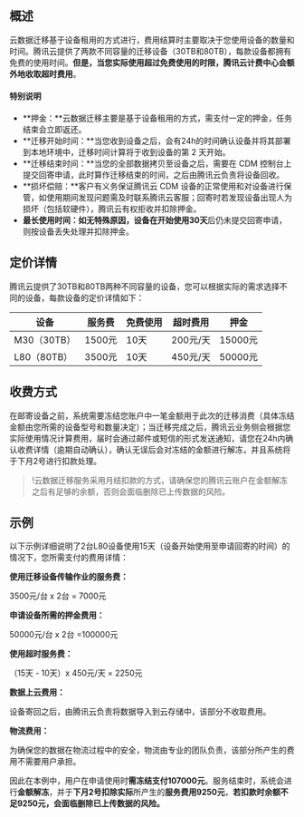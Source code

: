 
## 概述
云数据迁移基于设备租用的方式进行，费用结算时主要取决于您使用设备的数量和时间。腾讯云提供了两款不同容量的迁移设备（30TB和80TB），每款设备都拥有免费的使用时间。**但是，当您实际使用超过免费使用的时限，腾讯云计费中心会额外地收取超时费用**。

#### 特别说明

- **押金：**云数据迁移主要是基于设备租用的方式，需支付一定的押金，任务结束会立即返还。 
- **迁移开始时间：**当您收到设备之后，会有24h的时间确认设备并将其部署到本地环境中，迁移时间计算将于收到设备的第 2 天开始。
- **迁移结束时间：**当您的全部数据拷贝至设备之后，需要在 CDM 控制台上提交回寄申请，此时算作迁移结束的时间，之后由腾讯云负责将设备回收。
- **损坏偿赔：**客户有义务保证腾讯云 CDM 设备的正常使用和对设备进行保管，如使用期间发现问题需及时联系腾讯云客服；回寄时若发现设备出现人为损坏（包括软硬件），腾讯云有权拒收并扣除押金。
- **最长使用时间：**如无特殊原因，设备在开始使用**30天**后仍未提交回寄申请，则按设备丢失处理并扣除押金。

## 定价详情

腾讯云提供了30TB和80TB两种不同容量的设备，您可以根据实际的需求选择不同的设备，每款设备的定价详情如下：

| 设备 | 服务费 | 免费使用 | 超时费用 | 押金 |
|---------------- |------|---------|-------|-----|
| M30（30TB）  | 1500元      |   10天    |200元/天|15000元|
| L80（80TB）  | 3500元      |   10天    |450元/天|50000元|


## 收费方式

在邮寄设备之前，系统需要冻结您账户中一笔金额用于此次的迁移消费（具体冻结金额由您所需的设备型号和数量决定）；当迁移完成之后，腾讯云业务侧会根据您实际使用情况计算费用，届时会通过邮件或短信的形式发送通知，请您在24h内确认收费详情（逾期自动确认），确认无误后会对冻结的金额进行解冻，并且系统将于下月2号进行扣款处理。

>!云数据迁移服务采用月结扣款的方式，请确保您的腾讯云账户在金额解冻之后有足够的余额，否则会面临删除已上传数据的风险。


## 示例

以下示例详细说明了2台L80设备使用15天（设备开始使用至申请回寄的时间）的情况下，您所需支付的费用详情：

**使用迁移设备传输作业的服务费：**

3500元/台 x 2台 = 7000元

**申请设备所需的押金费用：**

50000元/台 x 2台 =100000元

**使用超时服务费：**

（15天 - 10天）x 450元/天 = 2250元

**数据上云费用：**

设备寄回之后，由腾讯云负责将数据导入到云存储中，该部分不收取费用。

**物流费用：**

为确保您的数据在物流过程中的安全，物流由专业的团队负责，该部分所产生的费用不需要用户承担。

因此在本例中，用户在申请使用时**需冻结支付107000元**。服务结束时，系统会进行**金额解冻**，并于**下月2号扣除实际**所产生的**服务费用9250元**，**若扣款时余额不足9250元，会面临删除已上传数据的风险。**
    

